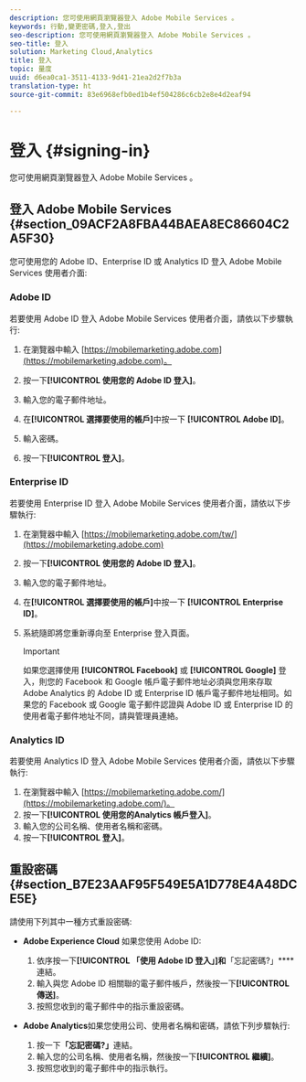 ```yaml
---
description: 您可使用網頁瀏覽器登入 Adobe Mobile Services 。
keywords: 行動,變更密碼,登入,登出
seo-description: 您可使用網頁瀏覽器登入 Adobe Mobile Services 。
seo-title: 登入
solution: Marketing Cloud,Analytics
title: 登入
topic: 量度
uuid: d6ea0ca1-3511-4133-9d41-21ea2d2f7b3a
translation-type: ht
source-git-commit: 83e6968efb0ed1b4ef504286c6cb2e8e4d2eaf94

---
```



# 登入 {#signing-in}

您可使用網頁瀏覽器登入 Adobe Mobile Services 。

## 登入 Adobe Mobile Services {#section_09ACF2A8FBA44BAEA8EC86604C2A5F30}

您可使用您的 Adobe ID、Enterprise ID 或 Analytics ID 登入 Adobe Mobile Services 使用者介面:

### Adobe ID

若要使用 Adobe ID 登入 Adobe Mobile Services 使用者介面，請依以下步驟執行:

1. 在瀏覽器中輸入 [https://mobilemarketing.adobe.com](https://mobilemarketing.adobe.com)。
1. 按一下&#x200B;**[!UICONTROL 使用您的 Adobe ID 登入]**。
1. 輸入您的電子郵件地址。
1. 在&#x200B;**[!UICONTROL 選擇要使用的帳戶]**&#x200B;中按一下 **[!UICONTROL Adobe ID]**。

1. 輸入密碼。
1. 按一下&#x200B;**[!UICONTROL 登入]**。


### Enterprise ID

若要使用 Enterprise ID 登入 Adobe Mobile Services 使用者介面，請依以下步驟執行:

1. 在瀏覽器中輸入 [https://mobilemarketing.adobe.com/tw/](https://mobilemarketing.adobe.com)
1. 按一下&#x200B;**[!UICONTROL 使用您的 Adobe ID 登入]**。
1. 輸入您的電子郵件地址。
1. 在&#x200B;**[!UICONTROL 選擇要使用的帳戶]**&#x200B;中按一下 **[!UICONTROL Enterprise ID]**。

1. 系統隨即將您重新導向至 Enterprise 登入頁面。

   >[!IMPORTANT]
   >
   >如果您選擇使用 **[!UICONTROL Facebook]** 或 **[!UICONTROL Google]** 登入，則您的 Facebook 和 Google 帳戶電子郵件地址必須與您用來存取 Adobe Analytics 的 Adobe ID 或 Enterprise ID 帳戶電子郵件地址相同。如果您的 Facebook 或 Google 電子郵件認證與 Adobe ID 或 Enterprise ID 的使用者電子郵件地址不同，請與管理員連絡。

### Analytics ID

若要使用 Analytics ID 登入 Adobe Mobile Services 使用者介面，請依以下步驟執行:

1. 在瀏覽器中輸入 [https://mobilemarketing.adobe.com/](https://mobilemarketing.adobe.com/)。
1. 按一下&#x200B;**[!UICONTROL 使用您的Analytics 帳戶登入]**。
1. 輸入您的公司名稱、使用者名稱和密碼。
1. 按一下&#x200B;**[!UICONTROL 登入]**。

## 重設密碼 {#section_B7E23AAF95F549E5A1D778E4A48DCE5E}

請使用下列其中一種方式重設密碼:

* **Adobe Experience Cloud** 如果您使用 Adobe ID:

   1. 依序按一下&#x200B;**[!UICONTROL 「使用 Adobe ID 登入」]和**「忘記密碼?」****&#x200B;連結。
   1. 輸入與您 Adobe ID 相關聯的電子郵件帳戶，然後按一下&#x200B;**[!UICONTROL 傳送]**。
   1. 按照您收到的電子郵件中的指示重設密碼。

* **Adobe Analytics**&#x200B;如果您使用公司、使用者名稱和密碼，請依下列步驟執行:

   1. 按一下&#x200B;**「忘記密碼?」**&#x200B;連結。
   1. 輸入您的公司名稱、使用者名稱，然後按一下&#x200B;**[!UICONTROL 繼續]**。
   1. 按照您收到的電子郵件中的指示執行。
